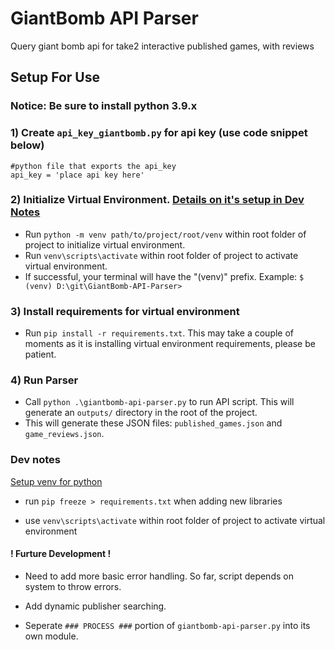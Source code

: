 # GiantBomb API Parser
 Query giant bomb api for take2 interactive published games, with reviews


## Setup For Use

### Notice: Be sure to install python 3.9.x

### 1) Create `api_key_giantbomb.py` for api key (use code snippet below)
```
#python file that exports the api_key
api_key = 'place api key here'
```

### 2) Initialize Virtual Environment. [Details on it's setup in Dev Notes](###-Dev-notes)
- Run `python -m venv path/to/project/root/venv` within root folder of project to initialize virtual environment.
- Run `venv\scripts\activate` within root folder of project to activate virtual environment.
- If successful, your terminal will have the "(venv)" prefix. Example: `$ (venv) D:\git\GiantBomb-API-Parser>`

### 3) Install requirements for virtual environment
- Run `pip install -r requirements.txt`. This may take a couple of moments as it is installing virtual environment requirements, please be patient.

### 4) Run Parser
- Call `python .\giantbomb-api-parser.py` to run API script. This will generate an `outputs/` directory in the root of the project.
- This will generate these JSON files: `published_games.json` and `game_reviews.json`.



### Dev notes

[Setup venv for python](`https://towardsdatascience.com/virtual-environments-for-absolute-beginners-what-is-it-and-how-to-create-one-examples-a48da8982d4b`)

 - run `pip freeze > requirements.txt` when adding new libraries

 - use `venv\scripts\activate` within root folder of project to activate virtual environment

 #### ! Furture Development !
 - Need to add more basic error handling. So far, script depends on system to throw errors.

 - Add dynamic publisher searching.

 - Seperate `### PROCESS ###` portion of `giantbomb-api-parser.py` into its own module.


